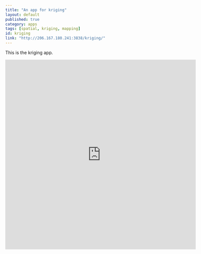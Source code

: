 ```yaml
---
title: "An app for kriging"
layout: default
published: true
category: apps
tags: [spatial, kriging, mapping]
id: kriging
link: "http://206.167.180.241:3838/kriging/"
---
```


This is the kriging app.

<div class="iframe_container">
  <iframe width="600" height="600" src="http://206.167.180.241:3838/kriging/" frameborder="0" scrolling="auto" allowfullscreen></iframe>
</div>
